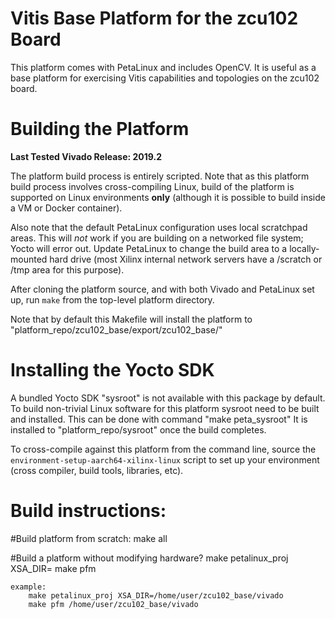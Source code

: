 # Vitis Base Platform for the zcu102 Board

This platform comes with PetaLinux and includes OpenCV. It is useful
as a base platform for exercising Vitis capabilities and topologies on the zcu102 board.

# Building the Platform

**Last Tested Vivado Release: 2019.2**

The platform build process is entirely scripted. Note that as this platform
build process involves cross-compiling Linux, build of the platform is supported
on Linux environments **only** (although it is possible to build inside a VM or
Docker container).

Also note that the default PetaLinux configuration uses local scratchpad areas. This
will *not* work if you are building on a networked file system; Yocto will error out.
Update PetaLinux to change the build area to a locally-mounted hard drive (most
Xilinx internal network servers have a /scratch or /tmp area for this purpose).

After cloning the platform source, and with both Vivado and PetaLinux set up, run
`make` from the top-level platform directory.

Note that by default this Makefile will install the platform to "platform_repo/zcu102_base/export/zcu102_base/"

# Installing the Yocto SDK

A bundled Yocto SDK "sysroot" is not available with this package by default. To build
non-trivial Linux software for this platform sysroot need to be built and installed.
This can be done with command "make peta_sysroot"
It is installed to "platform_repo/sysroot" once the build completes.

To cross-compile against this platform from the command line, source the
`environment-setup-aarch64-xilinx-linux` script to set up your environment (cross
compiler, build tools, libraries, etc).

# Build instructions:
#Build platform from scratch:
	make all

#Build a platform without modifying hardware?
	make petalinux_proj XSA_DIR=<xsa dir path>
	make pfm <xsa dir path>

	example:
		make petalinux_proj XSA_DIR=/home/user/zcu102_base/vivado
		make pfm /home/user/zcu102_base/vivado
